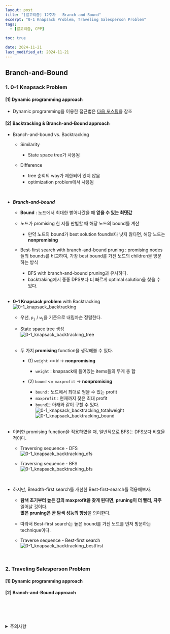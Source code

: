```yaml
---
layout: post
title: "[알고리즘] 12주차 - Branch-and-Bound"
excerpt: "0-1 Knapsack Problem, Traveling Salesperson Problem"
tags:
  - [알고리즘, CPP]

toc: true

date: 2024-11-21
last_modified_at: 2024-11-21
---
```

## Branch-and-Bound
### 1. 0-1 Knapsack Problem
#### [1] Dynamic programming approach
- Dynamic programming을 이용한 접근법은 [다음 포스팅][def]을 참조

#### [2] Backtracking & Branch-and-Bound approach  
- Branch-and-bound vs. Backtracking
  - Similarity
    - State space tree가 사용됨

  - Difference
    - tree 순회의 way가 제한되어 있지 않음
    - optimization problem에서 사용됨  

<br>

- ***Branch-and-bound***
  - **Bound** : 노드에서 최대한 뻗어나갔을 때 **얻을 수 있는 최댓값**
  - 노드가 promising 한 지를 판별할 때 해당 노드의 bound를 계산
    - 만약 노드의 bound가 best solution found보다 낫지 않다면, 해당 노드는 **nonpromising**  

  - Best-first search with branch-and-bound pruning : promising nodes들의 bounds를 비교하여, 가장 best bound를 가진 노드의 children을 방문하는 방식  
    - BFS with branch-and-bound pruning과 유사하다.  
    - backtraking에서 종종 DPS보다 더 빠르게 optimal solution을 찾을 수 있다.  

    <br>

- **0-1 Knapsack problem** with Backtracking  
![0-1_knapsack_backtracking][def2]  

  - 우선, `p`<sub>`i`</sub> / `w`<sub>`i`</sub>을 기준으로 내림차순 정렬한다.  

  - State space tree 생성  
  ![0-1_knapsack_backtracking_tree][def3]  

  <br>

  - 두 가지 **promising** function을 생각해볼 수 있다.  
    - (1) `weight` >= `W` -> **nonpromising**  
      - `weight` : knapsack에 들어있는 items들의 무게 총 합  

    - (2) `bound` <= `maxprofit` -> **nonpromising**  
      - `bound` : 노드에서 최대로 얻을 수 있는 profit  
      - `maxprofit` : 현재까지 찾은 최대 profit  
      - `bound`는 아래와 같이 구할 수 있다.  
      ![0-1_knapsack_backtracking_totalweight][def4]
      ![0-1_knapsack_backtracking_bound][def5]  

      <br>

- 이러한 promising function을 적용하였을 때, 일반적으로 BFS는 DFS보다 비효율적이다.  
  - Traversing sequence - DFS  
  ![0-1_knapsack_backtracking_dfs][def6]  

  - Traversing sequence - BFS  
  ![0-1_knapsack_backtracking_bfs][def7]  

<br>

- 하지만, Breadth-first search를 개선한 Best-first-search를 적용해보자.  
  - **탐색 초기부터 높은 값의 maxprofit을 찾게 된다면**, **pruning이 더 빨리, 자주** 일어날 것이다.  
  **많은 pruning은 곧 탐색 성능의 향상**을 의미한다.  

  - 따라서 Best-first search는 높은 bound를 가진 노드를 먼저 방문하는 technique이다.  

  - Traverse sequence - Best-first search  
  ![0-1_knapsack_backtracking_bestfirst][def8]  

<br>

### 2. Traveling Salesperson Problem  
#### [1] Dynamic programming approach

#### [2] Branch-and-Bound approach  

<br>
<br>
<br>
<br>
<details>
<summary>주의사항</summary>
<div markdown=   "1">

이 포스팅은 강원대학교 김도형 교수님의 알고리즘 수업을 들으며 내용을 정리 한 것입니다.  
수업 내용에 대한 저작권은 교수님께 있으니,  
다른 곳으로의 무분별한 내용 복사를 자제해 주세요.

</div>
</details> 

[def]: https://orbit3230.github.io/2024/10/21/AL_week8/#6-knapsack-problem
[def2]: https://i.imgur.com/WBZvB2E.png
[def3]: https://i.imgur.com/c9dQ28f.png
[def4]: https://i.imgur.com/13I2vAH.png
[def5]: https://i.imgur.com/89Tfen7.png
[def6]: https://i.imgur.com/QDEspzq.png
[def7]: https://i.imgur.com/eTBu0UC.png
[def8]: https://i.imgur.com/EdQkEBW.png